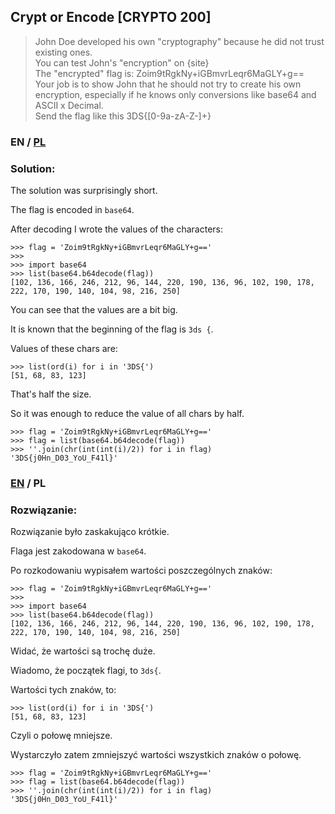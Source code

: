 ## Crypt or Encode [CRYPTO 200]

>John Doe developed his own "cryptography" because he did not trust existing ones.<br>
>You can test John's "encryption" on {site}<br>
>The "encrypted" flag is: Zoim9tRgkNy+iGBmvrLeqr6MaGLY+g==<br>
>Your job is to show John that he should not try to create his own encryption, especially if he knows only conversions like base64 and ASCII x Decimal.<br>
>Send the flag like this 3DS{[0-9a-zA-Z-]+}<br>

### EN / [PL](#rozwiązanie)

### Solution:

The solution was surprisingly short.

The flag is encoded in `base64`.

After decoding I wrote the values of the characters:

```
>>> flag = 'Zoim9tRgkNy+iGBmvrLeqr6MaGLY+g=='
>>> 
>>> import base64
>>> list(base64.b64decode(flag))
[102, 136, 166, 246, 212, 96, 144, 220, 190, 136, 96, 102, 190, 178, 222, 170, 190, 140, 104, 98, 216, 250]
```

You can see that the values are a bit big.

It is known that the beginning of the flag is `3ds {`.

Values of these chars are:

```
>>> list(ord(i) for i in '3DS{')
[51, 68, 83, 123]
```

That's half the size.

So it was enough to reduce the value of all chars by half.

```
>>> flag = 'Zoim9tRgkNy+iGBmvrLeqr6MaGLY+g=='
>>> flag = list(base64.b64decode(flag))
>>> ''.join(chr(int(int(i)/2)) for i in flag)
'3DS{j0Hn_D03_YoU_F41l}'
```

### [EN](#solution) / PL

### Rozwiązanie:

Rozwiązanie było zaskakująco krótkie.

Flaga jest zakodowana w `base64`.

Po rozkodowaniu wypisałem wartości poszczególnych znaków:

```
>>> flag = 'Zoim9tRgkNy+iGBmvrLeqr6MaGLY+g=='
>>> 
>>> import base64
>>> list(base64.b64decode(flag))
[102, 136, 166, 246, 212, 96, 144, 220, 190, 136, 96, 102, 190, 178, 222, 170, 190, 140, 104, 98, 216, 250]
```

Widać, że wartości są trochę duże.

Wiadomo, że początek flagi, to `3ds{`.

Wartości tych znaków, to:

```
>>> list(ord(i) for i in '3DS{')
[51, 68, 83, 123]
```

Czyli o połowę mniejsze.

Wystarczyło zatem zmniejszyć wartości wszystkich znaków o połowę.

```
>>> flag = 'Zoim9tRgkNy+iGBmvrLeqr6MaGLY+g=='
>>> flag = list(base64.b64decode(flag))
>>> ''.join(chr(int(int(i)/2)) for i in flag)
'3DS{j0Hn_D03_YoU_F41l}'
```
